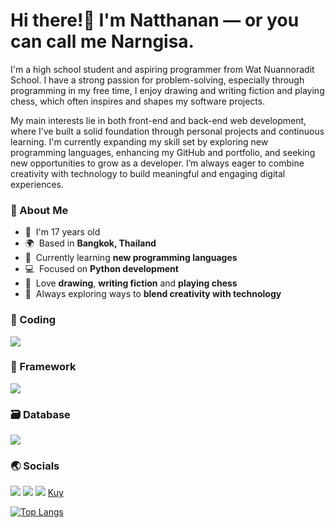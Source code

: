 Hi there!👋 I'm Natthanan — or you can call me Narngisa.
=========================

I'm a high school student and aspiring programmer from Wat Nuannoradit School. I have a strong passion for problem-solving, especially through programming in my free time, I enjoy drawing and writing fiction and playing chess, which often inspires and shapes my software projects.

My main interests lie in both front-end and back-end web development, where I’ve built a solid foundation through personal projects and continuous learning. I'm currently expanding my skill set by exploring new programming languages, enhancing my GitHub and portfolio, and seeking new opportunities to grow as a developer. I’m always eager to combine creativity with technology to build meaningful and engaging digital experiences. 

### 📌 About Me

* 📅  I'm 17 years old  
* 🌍  Based in **Bangkok, Thailand**  
* 🧠  Currently learning **new programming languages**  
* 💻  Focused on **Python development**  
* 🎨  Love **drawing**, **writing fiction** and **playing chess**  
* 🌱  Always exploring ways to **blend creativity with technology**

### 🔰 Coding

<p align="left">
<a href="https://skillicons.dev"><img src="https://skillicons.dev/icons?i=py,html,css,js,ts" /></a>
</p>

### 📖 Framework
<p align="left">
<a href="https://skillicons.dev"><img src="https://skillicons.dev/icons?i=react,next,expressjs,vite" /></a>
</p>

### 🗃️ Database

<p align="left">
<a href="https://skillicons.dev"><img src="https://skillicons.dev/icons?i=mysql,mongodb,postgresql" /></a>
</p>

### 🌏 Socials

<p align="left">
<a href="https://discord.com/users/Narngisa"><img src="https://skillicons.dev/icons?i=discord" /></a>
<a href="https://www.x.com/Narngisa"><img src="https://skillicons.dev/icons?i=twitter" /></a>
<a href="https://www.github.com/Narngisalnw"><img src="https://skillicons.dev/icons?i=github" /></a>
<a href="https://www.pornhub.com">Kuy</a>
</p>

[![Top Langs](https://github-readme-stats.vercel.app/api/top-langs/?username=Narngisa&layout=compact&theme=dark)](https://github.com/Narngisalnw/github-readme-stats)
